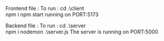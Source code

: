 Frontend file :
To run : 
cd .\client\
npm i
npm start
running on PORT:5173

Backend file :
To run :
cd .\server\
npm i
nodemon .\server.js
The server is running on PORT:5000
